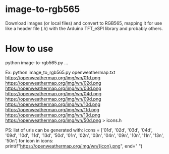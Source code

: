 # image-to-rgb565

Download images (or local files) and convert to RGB565, mapping it for use like a header file (.h) with the Arduino TFT_eSPI library and probably others.

# How to use

python image-to-rgb565.py <text file for header with utf-8 encoding> <url http or file> <url http or file> ...

Ex: python image_to_rgb565.py openweathermap.txt https://openweathermap.org/img/wn/01d.png https://openweathermap.org/img/wn/02d.png https://openweathermap.org/img/wn/03d.png https://openweathermap.org/img/wn/04d.png https://openweathermap.org/img/wn/09d.png https://openweathermap.org/img/wn/10d.png https://openweathermap.org/img/wn/11d.png https://openweathermap.org/img/wn/13d.png https://openweathermap.org/img/wn/50d.png > icons.h

PS: list of urls can be generated with:
icons = ['01d', '02d', '03d', '04d', '09d', '10d', '11d', '13d', '50d',
         '01n', '02n', '03n', '04n', '09n', '10n', '11n', '13n', '50n']
for icon in icons:
    print(f"https://openweathermap.org/img/wn/{icon}.png", end=" ")
